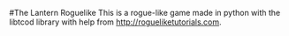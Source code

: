 #The Lantern Roguelike
This is a rogue-like game made in python with the libtcod library with help from http://rogueliketutorials.com.
